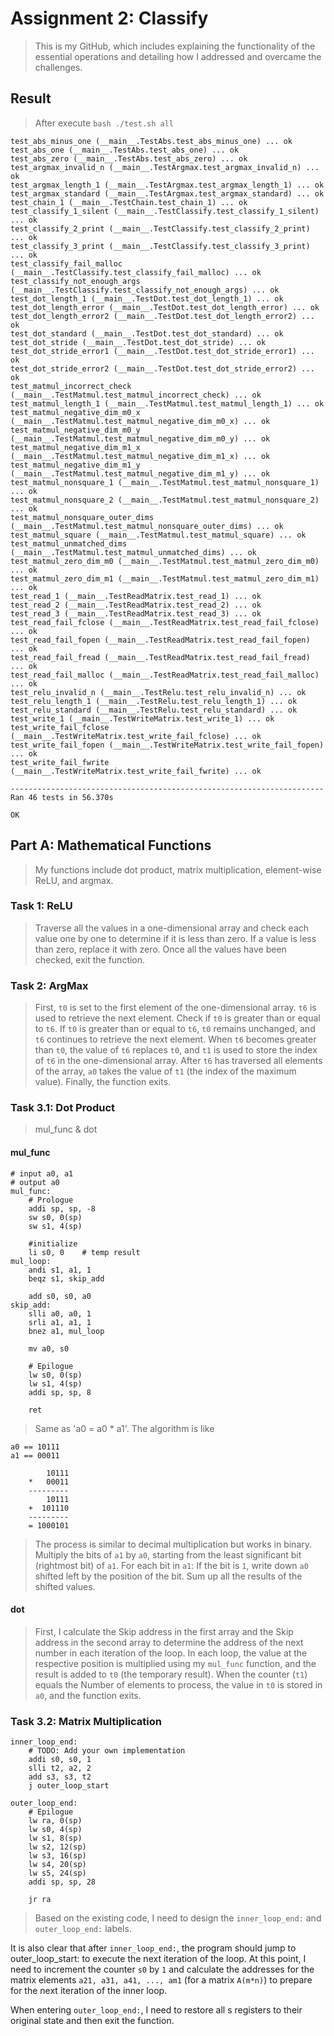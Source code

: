 # Assignment 2: Classify
> This is my GitHub, which includes explaining the functionality of the essential operations and detailing how I addressed and overcame the challenges.

## Result
> After execute `bash ./test.sh all`
```
test_abs_minus_one (__main__.TestAbs.test_abs_minus_one) ... ok
test_abs_one (__main__.TestAbs.test_abs_one) ... ok
test_abs_zero (__main__.TestAbs.test_abs_zero) ... ok
test_argmax_invalid_n (__main__.TestArgmax.test_argmax_invalid_n) ... ok
test_argmax_length_1 (__main__.TestArgmax.test_argmax_length_1) ... ok
test_argmax_standard (__main__.TestArgmax.test_argmax_standard) ... ok
test_chain_1 (__main__.TestChain.test_chain_1) ... ok
test_classify_1_silent (__main__.TestClassify.test_classify_1_silent) ... ok
test_classify_2_print (__main__.TestClassify.test_classify_2_print) ... ok
test_classify_3_print (__main__.TestClassify.test_classify_3_print) ... ok
test_classify_fail_malloc (__main__.TestClassify.test_classify_fail_malloc) ... ok
test_classify_not_enough_args (__main__.TestClassify.test_classify_not_enough_args) ... ok
test_dot_length_1 (__main__.TestDot.test_dot_length_1) ... ok
test_dot_length_error (__main__.TestDot.test_dot_length_error) ... ok
test_dot_length_error2 (__main__.TestDot.test_dot_length_error2) ... ok
test_dot_standard (__main__.TestDot.test_dot_standard) ... ok
test_dot_stride (__main__.TestDot.test_dot_stride) ... ok
test_dot_stride_error1 (__main__.TestDot.test_dot_stride_error1) ... ok
test_dot_stride_error2 (__main__.TestDot.test_dot_stride_error2) ... ok
test_matmul_incorrect_check (__main__.TestMatmul.test_matmul_incorrect_check) ... ok
test_matmul_length_1 (__main__.TestMatmul.test_matmul_length_1) ... ok
test_matmul_negative_dim_m0_x (__main__.TestMatmul.test_matmul_negative_dim_m0_x) ... ok
test_matmul_negative_dim_m0_y (__main__.TestMatmul.test_matmul_negative_dim_m0_y) ... ok
test_matmul_negative_dim_m1_x (__main__.TestMatmul.test_matmul_negative_dim_m1_x) ... ok
test_matmul_negative_dim_m1_y (__main__.TestMatmul.test_matmul_negative_dim_m1_y) ... ok
test_matmul_nonsquare_1 (__main__.TestMatmul.test_matmul_nonsquare_1) ... ok
test_matmul_nonsquare_2 (__main__.TestMatmul.test_matmul_nonsquare_2) ... ok
test_matmul_nonsquare_outer_dims (__main__.TestMatmul.test_matmul_nonsquare_outer_dims) ... ok
test_matmul_square (__main__.TestMatmul.test_matmul_square) ... ok
test_matmul_unmatched_dims (__main__.TestMatmul.test_matmul_unmatched_dims) ... ok
test_matmul_zero_dim_m0 (__main__.TestMatmul.test_matmul_zero_dim_m0) ... ok
test_matmul_zero_dim_m1 (__main__.TestMatmul.test_matmul_zero_dim_m1) ... ok
test_read_1 (__main__.TestReadMatrix.test_read_1) ... ok
test_read_2 (__main__.TestReadMatrix.test_read_2) ... ok
test_read_3 (__main__.TestReadMatrix.test_read_3) ... ok
test_read_fail_fclose (__main__.TestReadMatrix.test_read_fail_fclose) ... ok
test_read_fail_fopen (__main__.TestReadMatrix.test_read_fail_fopen) ... ok
test_read_fail_fread (__main__.TestReadMatrix.test_read_fail_fread) ... ok
test_read_fail_malloc (__main__.TestReadMatrix.test_read_fail_malloc) ... ok
test_relu_invalid_n (__main__.TestRelu.test_relu_invalid_n) ... ok
test_relu_length_1 (__main__.TestRelu.test_relu_length_1) ... ok
test_relu_standard (__main__.TestRelu.test_relu_standard) ... ok
test_write_1 (__main__.TestWriteMatrix.test_write_1) ... ok
test_write_fail_fclose (__main__.TestWriteMatrix.test_write_fail_fclose) ... ok
test_write_fail_fopen (__main__.TestWriteMatrix.test_write_fail_fopen) ... ok
test_write_fail_fwrite (__main__.TestWriteMatrix.test_write_fail_fwrite) ... ok

----------------------------------------------------------------------
Ran 46 tests in 56.370s

OK
```
## Part A: Mathematical Functions
> My functions include dot product, matrix multiplication, element-wise ReLU, and argmax.

### Task 1: ReLU
> Traverse all the values in a one-dimensional array and check each value one by one to determine if it is less than zero. If a value is less than zero, replace it with zero. Once all the values have been checked, exit the function.

### Task 2: ArgMax
> First, `t0` is set to the first element of the one-dimensional array. `t6` is used to retrieve the next element. Check if `t0` is greater than or equal to `t6`. If `t0` is greater than or equal to `t6`, `t0` remains unchanged, and `t6` continues to retrieve the next element. When `t6` becomes greater than `t0`, the value of `t6` replaces `t0`, and `t1` is used to store the index of `t6` in the one-dimensional array. After `t6` has traversed all elements of the array, `a0` takes the value of `t1` (the index of the maximum value). Finally, the function exits.

### Task 3.1: Dot Product
> mul_func & dot
#### mul_func
```
# input a0, a1
# output a0
mul_func:
    # Prologue
    addi sp, sp, -8
    sw s0, 0(sp)
    sw s1, 4(sp)

    #initialize
    li s0, 0    # temp result
mul_loop:
    andi s1, a1, 1
    beqz s1, skip_add

    add s0, s0, a0
skip_add:
    slli a0, a0, 1
    srli a1, a1, 1
    bnez a1, mul_loop

    mv a0, s0

    # Epilogue
    lw s0, 0(sp)
    lw s1, 4(sp)
    addi sp, sp, 8

    ret
```
> Same as 'a0 = a0 * a1'. The algorithm is like 
```
a0 == 10111
a1 == 00011

        10111
    *   00011
    ---------
        10111
    +  101110
    ---------
    = 1000101
```
> The process is similar to decimal multiplication but works in binary.
Multiply the bits of `a1` by `a0`, starting from the least significant bit (rightmost bit) of `a1`.
For each bit in `a1`:
If the bit is `1`, write down `a0` shifted left by the position of the bit.
Sum up all the results of the shifted values.

#### dot
> First, I calculate the Skip address in the first array and the Skip address in the second array to determine the address of the next number in each iteration of the loop. In each loop, the value at the respective position is multiplied using my `mul_func` function, and the result is added to `t0` (the temporary result). When the counter (`t1`) equals the Number of elements to process, the value in `t0` is stored in `a0`, and the function exits.

### Task 3.2: Matrix Multiplication
```
inner_loop_end:
    # TODO: Add your own implementation
    addi s0, s0, 1
    slli t2, a2, 2
    add s3, s3, t2
    j outer_loop_start

outer_loop_end:
    # Epilogue
    lw ra, 0(sp)
    lw s0, 4(sp)
    lw s1, 8(sp)
    lw s2, 12(sp)
    lw s3, 16(sp)
    lw s4, 20(sp)
    lw s5, 24(sp)
    addi sp, sp, 28

    jr ra
```
> Based on the existing code, I need to design the `inner_loop_end:` and `outer_loop_end:` labels.

It is also clear that after `inner_loop_end:`, the program should jump to outer_loop_start: to execute the next iteration of the loop. At this point, I need to increment the counter `s0` by `1` and calculate the addresses for the matrix elements `a21, a31, a41, ..., am1` (for a matrix `A(m*n)`) to prepare for the next iteration of the inner loop.

When entering `outer_loop_end:`, I need to restore all s registers to their original state and then exit the function.
